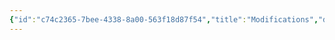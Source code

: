 ```yaml
---
{"id":"c74c2365-7bee-4338-8a00-563f18d87f54","title":"Modifications","description":"Overview of frequently requested modifications.","publish":true,"date_created":"Wednesday, October 9th 2024, 10:07:16 pm","date_modified":"Sunday, November 3rd 2024, 8:30:23 pm","editing_lock":true,"live_preview":true,"cssclasses":["mado-heading","index-page","hide-date"],"PassFrontmatter":true}
---
```




